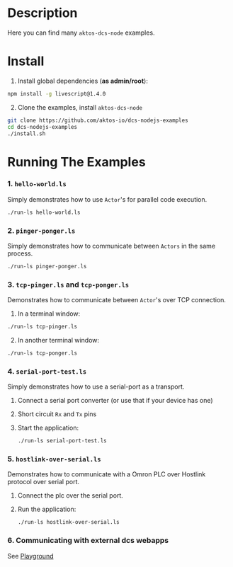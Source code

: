 # Description 

Here you can find many `aktos-dcs-node` examples.

# Install 

1. Install global dependencies (**as admin/root**):

  ```bash
  npm install -g livescript@1.4.0
  ```
2. Clone the examples, install `aktos-dcs-node`

  ```bash
  git clone https://github.com/aktos-io/dcs-nodejs-examples
  cd dcs-nodejs-examples
  ./install.sh
  ```

# Running The Examples 

### 1. `hello-world.ls`

Simply demonstrates how to use `Actor`'s for parallel code execution. 

```bash 
./run-ls hello-world.ls
```

### 2. `pinger-ponger.ls`

Simply demonstrates how to communicate between `Actors` in the same process. 

```bash 
./run-ls pinger-ponger.ls
```

### 3. `tcp-pinger.ls` and `tcp-ponger.ls`

Demonstrates how to communicate between `Actor`'s over TCP connection. 

1. In a terminal window: 

  ```bash 
  ./run-ls tcp-pinger.ls
  ```
  
2. In another terminal window: 
  
  ```bash
  ./run-ls tcp-ponger.ls
  ```
  
  
### 4. `serial-port-test.ls`

Simply demonstrates how to use a serial-port as a transport. 

1. Connect a serial port converter (or use that if your device has one)
2. Short circuit `Rx` and `Tx` pins
3. Start the application: 
  
    ```bash 
    ./run-ls serial-port-test.ls
    ```
    
### 5. `hostlink-over-serial.ls`

Demonstrates how to communicate with a Omron PLC over Hostlink protocol over serial port. 

1. Connect the plc over the serial port. 
2. Run the application: 

    ```bash 
    ./run-ls hostlink-over-serial.ls
    ```

### 6. Communicating with external dcs webapps

See [Playground](N4IgLiBcIgNCBnKIB2BTA7gAgCYGMEA6AEQIGUB7PAazTAEkB5AIQCcKME1WAKYAHRRYsAQxw5WaBAkhYA5AAswYAA4yA9OpHUwFIgEsK6ubEHCVIsAtlz1CMMcEBfAJSDB6bACUReMPoA3ND4zLDQAGxsAIwocAE8TULA0AFsVcMs0WQADUOEAHhUAPgBxCixdLHyRCpFWAHM6AF5)
